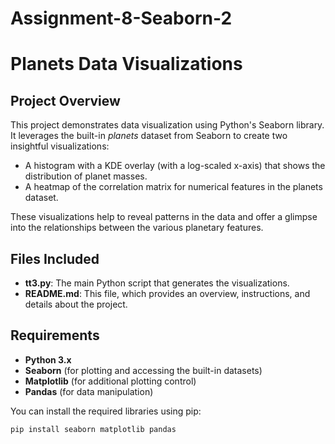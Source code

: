 # Assignment-8-Seaborn-2
# Planets Data Visualizations

## Project Overview
This project demonstrates data visualization using Python's Seaborn library. It leverages the built-in *planets* dataset from Seaborn to create two insightful visualizations:
- A histogram with a KDE overlay (with a log-scaled x-axis) that shows the distribution of planet masses.
- A heatmap of the correlation matrix for numerical features in the planets dataset.

These visualizations help to reveal patterns in the data and offer a glimpse into the relationships between the various planetary features.

## Files Included
- **tt3.py**: The main Python script that generates the visualizations.
- **README.md**: This file, which provides an overview, instructions, and details about the project.

## Requirements
- **Python 3.x**
- **Seaborn** (for plotting and accessing the built-in datasets)
- **Matplotlib** (for additional plotting control)
- **Pandas** (for data manipulation)

You can install the required libraries using pip:

```bash
pip install seaborn matplotlib pandas
